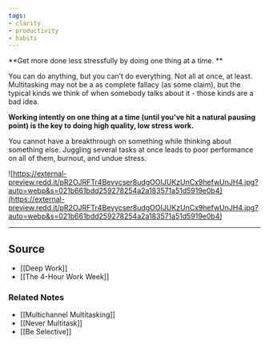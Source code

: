 ```yaml
---
tags:
- clarity
- productivity
- habits
---
```

**Get more done less stressfully by doing one thing at a time. **

You can do anything, but you can’t do everything. Not all at once, at least. Multitasking may not be a as complete fallacy (as some claim), but the typical kinds we think of when somebody talks about it - those kinds are a bad idea.

**Working intently on one thing at a time (until you've hit a natural pausing point) is the key to doing high quality, low stress work.** 

You cannot have a breakthrough on something while thinking about something else. Juggling several tasks at once leads to poor performance on all of them, burnout, and undue stress.

![https://external-preview.redd.it/pR2OJRFTr4Bevycser8udgOOIJUKzUnCx9hefwUnJH4.jpg?auto=webp&s=021b661bdd259278254a2a183571a51d5919e0b4](https://external-preview.redd.it/pR2OJRFTr4Bevycser8udgOOIJUKzUnCx9hefwUnJH4.jpg?auto=webp&s=021b661bdd259278254a2a183571a51d5919e0b4)

---

## Source
- [[Deep Work]]
- [[The 4-Hour Work Week]]

### Related Notes
- [[Multichannel Multitasking]]
- [[Never Multitask]]
- [[Be Selective]]